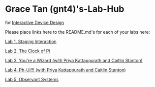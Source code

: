 # Grace Tan (gnt4)'s-Lab-Hub
for [Interactive Device Design](https://github.com/FAR-Lab/Developing-and-Designing-Interactive-Devices/)

Please place links here to the README.md's for each of your labs here:

[Lab 1. Staging Interaction](Lab%201/)

[Lab 2. The Clock of Pi](Lab%202/)

[Lab 3. You're a Wizard (with Priya Kattappurath and Caitlin Stanton)](https://github.com/caitlinstanton/Interactive-Lab-Hub/tree/Spring2021/Lab%203)

[Lab 4. Ph-UI!!! (with Priya Kattappurath and Caitlin Stanton)](https://github.com/caitlinstanton/Interactive-Lab-Hub/tree/Spring2021/Lab%204)

[Lab 5. Observant Systems](Lab%205/)
